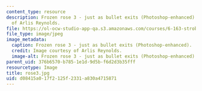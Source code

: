 ```yaml
---
content_type: resource
description: Frozen rose 3 - just as bullet exits (Photoshop-enhanced). Image courtesy
  of Arlis Reynolds.
file: https://ol-ocw-studio-app-qa.s3.amazonaws.com/courses/6-163-strobe-project-laboratory-fall-2005/d08415a017f2125f2331a830a4715871_rose3.jpg
file_type: image/jpeg
image_metadata:
  caption: Frozen rose 3 - just as bullet exits (Photoshop-enhanced).
  credit: Image courtesy of Arlis Reynolds.
  image-alt: Frozen rose 3 - just as bullet exits (Photoshop-enhanced).
parent_uid: 376b6570-b785-1e1d-9d5b-f6d2d3b35fff
resourcetype: Image
title: rose3.jpg
uid: d08415a0-17f2-125f-2331-a830a4715871
---
```

